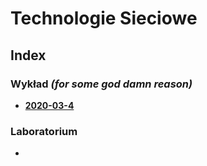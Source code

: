 # Technologie Sieciowe

## Index

  ### Wykład *(for some god damn reason)*
  - [**2020-03-4**](wyk/2020-03-4.md)

  ### Laboratorium
  -
